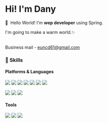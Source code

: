 # Hi! I'm Dany

<p>
  👋&nbsp; Hello World! I'm <b>wep developer</b> using Spring. <br/>
  
  I'm going to make a warm world.✨ <br/><br/>
  
  Business mail - euncd61@gmail.com
 
</p>

### 💪 Skills
#### Platforms & Languages
<p>
  <img src="https://img.shields.io/badge/Python-yellow?style=flat-square&logo=Python&logoColor=white"/>
    <img src="https://img.shields.io/badge/mongoDB-47A248?style=for-the-badge&logo=MongoDB&logoColor=white">
  <img src="https://img.shields.io/badge/Spring Boot-green?style=flat-square&logo=Spring Boot&logoColor=black"/>
    <img src="https://img.shields.io/badge/flask-000000?style=for-the-badge&logo=flask&logoColor=white">
  <img src="https://img.shields.io/badge/Java-6DB33F?style=flat-square&logo=Java&logoColor=white"/>
    <img src="https://img.shields.io/badge/oracle-F80000?style=for-the-badge&logo=oracle&logoColor=white"> 
  <img src="https://img.shields.io/badge/mysql-4479A1?style=for-the-badge&logo=mysql&logoColor=white"> 
</p>

<p>
  <img src="https://img.shields.io/badge/Java-007396?style=flat-square&logo=Java&logoColor=white"/>
   <img src="https://img.shields.io/badge/JavaScript-F7DF1E?style=flat-square&logo=JavaScript&logoColor=black"/>
  <img src="https://img.shields.io/badge/jQuery-0769AD?style=flat-square&logo=jQuery&logoColor=white"/>
</p>
 


#### Tools
<p>
    <img src="https://img.shields.io/badge/amazonaws-232F3E?style=for-the-badge&logo=amazonaws&logoColor=white"> 
  <img src="https://img.shields.io/badge/github-181717?style=for-the-badge&logo=github&logoColor=white">
    <img src="https://img.shields.io/badge/git-F05032?style=for-the-badge&logo=git&logoColor=white">
</p>
